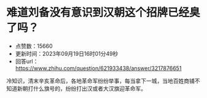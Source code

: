 # 难道刘备没有意识到汉朝这个招牌已经臭了吗？
- 点赞数：15660
- 更新时间：2023年09月19日16时01分49秒
- 回答url：https://www.zhihu.com/question/621933438/answer/3217876651
<body>
 <p data-pid="PrVQm9F1">冷知识，清末辛亥革命后，各地革命军纷纷举事，每当拿下一城，当地百姓商铺不知道新朝打什么旗号的，纷纷打出汉或者大汉旗迎革命军。</p>
</body>
